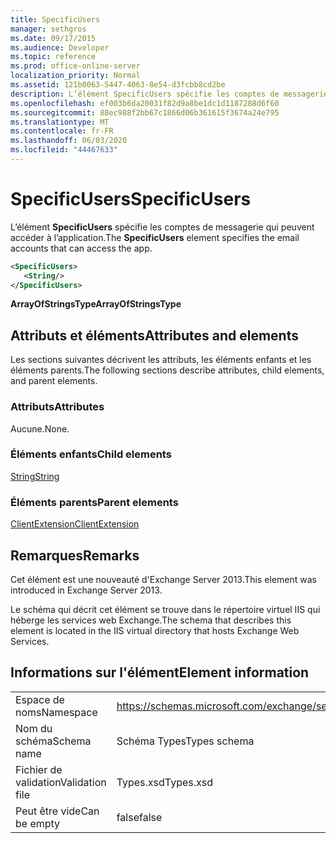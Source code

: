 ```yaml
---
title: SpecificUsers
manager: sethgros
ms.date: 09/17/2015
ms.audience: Developer
ms.topic: reference
ms.prod: office-online-server
localization_priority: Normal
ms.assetid: 121b0063-5447-4063-8e54-d3fcbb8cd2be
description: L’élément SpecificUsers spécifie les comptes de messagerie qui peuvent accéder à l’application.
ms.openlocfilehash: ef003b6da20031f82d9a8be1dc1d1187288d6f60
ms.sourcegitcommit: 88ec988f2bb67c1866d06b361615f3674a24e795
ms.translationtype: MT
ms.contentlocale: fr-FR
ms.lasthandoff: 06/03/2020
ms.locfileid: "44467633"
---
```

# <a name="specificusers"></a><span data-ttu-id="234f4-103">SpecificUsers</span><span class="sxs-lookup"><span data-stu-id="234f4-103">SpecificUsers</span></span>

<span data-ttu-id="234f4-104">L’élément **SpecificUsers** spécifie les comptes de messagerie qui peuvent accéder à l’application.</span><span class="sxs-lookup"><span data-stu-id="234f4-104">The **SpecificUsers** element specifies the email accounts that can access the app.</span></span> 
  
```XML
<SpecificUsers>
   <String/>
</SpecificUsers>
```

 <span data-ttu-id="234f4-105">**ArrayOfStringsType**</span><span class="sxs-lookup"><span data-stu-id="234f4-105">**ArrayOfStringsType**</span></span>
## <a name="attributes-and-elements"></a><span data-ttu-id="234f4-106">Attributs et éléments</span><span class="sxs-lookup"><span data-stu-id="234f4-106">Attributes and elements</span></span>

<span data-ttu-id="234f4-107">Les sections suivantes décrivent les attributs, les éléments enfants et les éléments parents.</span><span class="sxs-lookup"><span data-stu-id="234f4-107">The following sections describe attributes, child elements, and parent elements.</span></span>
  
### <a name="attributes"></a><span data-ttu-id="234f4-108">Attributs</span><span class="sxs-lookup"><span data-stu-id="234f4-108">Attributes</span></span>

<span data-ttu-id="234f4-109">Aucune.</span><span class="sxs-lookup"><span data-stu-id="234f4-109">None.</span></span>
  
### <a name="child-elements"></a><span data-ttu-id="234f4-110">Éléments enfants</span><span class="sxs-lookup"><span data-stu-id="234f4-110">Child elements</span></span>

[<span data-ttu-id="234f4-111">String</span><span class="sxs-lookup"><span data-stu-id="234f4-111">String</span></span>](string.md)
  
### <a name="parent-elements"></a><span data-ttu-id="234f4-112">Éléments parents</span><span class="sxs-lookup"><span data-stu-id="234f4-112">Parent elements</span></span>

[<span data-ttu-id="234f4-113">ClientExtension</span><span class="sxs-lookup"><span data-stu-id="234f4-113">ClientExtension</span></span>](clientextension.md)
  
## <a name="remarks"></a><span data-ttu-id="234f4-114">Remarques</span><span class="sxs-lookup"><span data-stu-id="234f4-114">Remarks</span></span>

<span data-ttu-id="234f4-115">Cet élément est une nouveauté d'Exchange Server 2013.</span><span class="sxs-lookup"><span data-stu-id="234f4-115">This element was introduced in Exchange Server 2013.</span></span>
  
<span data-ttu-id="234f4-116">Le schéma qui décrit cet élément se trouve dans le répertoire virtuel IIS qui héberge les services web Exchange.</span><span class="sxs-lookup"><span data-stu-id="234f4-116">The schema that describes this element is located in the IIS virtual directory that hosts Exchange Web Services.</span></span>
  
## <a name="element-information"></a><span data-ttu-id="234f4-117">Informations sur l'élément</span><span class="sxs-lookup"><span data-stu-id="234f4-117">Element information</span></span>

|||
|:-----|:-----|
|<span data-ttu-id="234f4-118">Espace de noms</span><span class="sxs-lookup"><span data-stu-id="234f4-118">Namespace</span></span>  <br/> |https://schemas.microsoft.com/exchange/services/2006/types  <br/> |
|<span data-ttu-id="234f4-119">Nom du schéma</span><span class="sxs-lookup"><span data-stu-id="234f4-119">Schema name</span></span>  <br/> |<span data-ttu-id="234f4-120">Schéma Types</span><span class="sxs-lookup"><span data-stu-id="234f4-120">Types schema</span></span>  <br/> |
|<span data-ttu-id="234f4-121">Fichier de validation</span><span class="sxs-lookup"><span data-stu-id="234f4-121">Validation file</span></span>  <br/> |<span data-ttu-id="234f4-122">Types.xsd</span><span class="sxs-lookup"><span data-stu-id="234f4-122">Types.xsd</span></span>  <br/> |
|<span data-ttu-id="234f4-123">Peut être vide</span><span class="sxs-lookup"><span data-stu-id="234f4-123">Can be empty</span></span>  <br/> |<span data-ttu-id="234f4-124">false</span><span class="sxs-lookup"><span data-stu-id="234f4-124">false</span></span>  <br/> |
   

